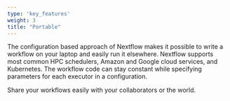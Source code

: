 ```yaml
---
type: 'key_features'
weight: 3
title: "Portable"
---
```

The configuration based approach of Nextflow makes it possible to write a workflow 
on your laptop and easily run it elsewhere. Nextflow supports most common HPC schedulers,
Amazon and Google cloud services, and Kubernetes. The workflow code can stay constant while 
specifying parameters for each executor in a configuration. 

Share your workflows easily with your collaborators or the world. 